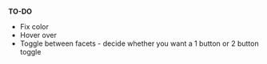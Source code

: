 **TO-DO**
* Fix color
* Hover over
* Toggle between facets - decide whether you want a 1 button or 2 button toggle